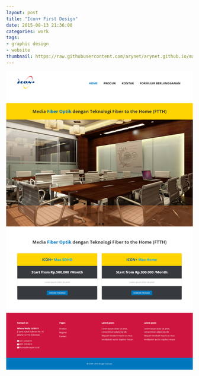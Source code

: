 ```yaml
---
layout: post
title: "Icon+ First Design"
date: 2015-08-13 21:36:08
categories: work
tags:
- graphic design
- website
thumbnail: https://raw.githubusercontent.com/arynet/arynet.github.io/master/assets/img/work/icon-plus-f.jpg
---
```


![Home Page](https://raw.githubusercontent.com/arynet/arynet.github.io/master/assets/img/posts/icon-first-design/home-page.jpg)
